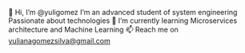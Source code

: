 👋 Hi, I’m @yuligomez
I’m an advanced student of system engineering 
Passionate about technologies
🌱 I’m currently learning Microservices architecture and Machine Learning
📫 Reach me on yulianagomezsilva@gmail.com 
